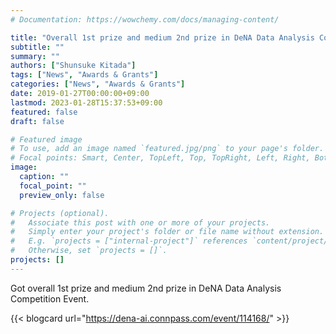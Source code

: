 ```yaml
---
# Documentation: https://wowchemy.com/docs/managing-content/

title: "Overall 1st prize and medium 2nd prize in DeNA Data Analysis Competition Event"
subtitle: ""
summary: ""
authors: ["Shunsuke Kitada"]
tags: ["News", "Awards & Grants"]
categories: ["News", "Awards & Grants"]
date: 2019-01-27T00:00:00+09:00
lastmod: 2023-01-28T15:37:53+09:00
featured: false
draft: false

# Featured image
# To use, add an image named `featured.jpg/png` to your page's folder.
# Focal points: Smart, Center, TopLeft, Top, TopRight, Left, Right, BottomLeft, Bottom, BottomRight.
image:
  caption: ""
  focal_point: ""
  preview_only: false

# Projects (optional).
#   Associate this post with one or more of your projects.
#   Simply enter your project's folder or file name without extension.
#   E.g. `projects = ["internal-project"]` references `content/project/deep-learning/index.md`.
#   Otherwise, set `projects = []`.
projects: []
---
```


Got overall 1st prize and medium 2nd prize in DeNA Data Analysis Competition Event.

{{< blogcard url="https://dena-ai.connpass.com/event/114168/" >}}
